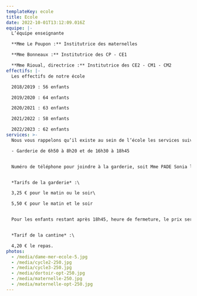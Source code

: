 ```yaml
---
templateKey: ecole
title: Ecole
date: 2022-10-01T13:12:09.016Z
equipe: |-
  L’équipe enseignante

  **Mme Le Poupon :** Institutrice des maternelles

  **Mme Bonneaux :** Institutrice des CP - CE1

  **Mme Rioual, directrice :** Institutrice des CE2 - CM1 - CM2
effectifs: |-
  Les effectifs de notre école

  2018/2019 : 56 enfants

  2019/2020 : 64 enfants

  2020/2021 : 63 enfants

  2021/2022 : 58 enfants

  2022/2023 : 62 enfants
services: >-
  Nous vous rappelons qu’il existe au sein de l’école les services suivants :\

  - Garderie de 6h50 à 8h20 et de 16h30 à 18h45


  Numéro de téléphone pour joindre à la garderie, soit Mme PADE Sonia le matin, soit Mme LE BRIS Céline le soir : 01.30.42.02.43.


  *Tarifs de la garderie* :\

  3,25 € pour le matin ou le soir\

  5,50 € pour le matin et le soir


  Pour les enfants restant après 18h45, heure de fermeture, le prix sera majorée de 3,20 € par tranche de 15 minutes et ne pouvant pas dépasser l’horaire de 19h.


  *Tarif de la cantine* :\

  4,20 € le repas.
photos:
  - /media/dame-mer-ecole-5.jpg
  - /media/cycle2-250.jpg
  - /media/cycle3-250.jpg
  - /media/dortoir-opt-250.jpg
  - /media/maternelle-250.jpg
  - /media/maternelle-opt-250.jpg
---
```

